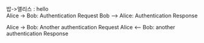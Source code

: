 <html>
<uml>밥->앨리스 : hello</uml>
<br>
<uml>
Alice -> Bob: Authentication Request
Bob --> Alice: Authentication Response

Alice -> Bob: Another authentication Request
Alice &lt;-- Bob: another authentication Response
</uml>

<script src="//code.jquery.com/jquery.min.js"></script>
<script src="//cdn.rawgit.com/jmnote/plantuml-encoder/d133f316/dist/plantuml-encoder.min.js"></script>
<script>
$("uml").each(function() {
  var src = "//www.plantuml.com/plantuml/img/" + window.plantumlEncoder.encode( $(this).text() )
  $(this).replaceWith($('<img>').attr('src', src));
});
</script>
</html>